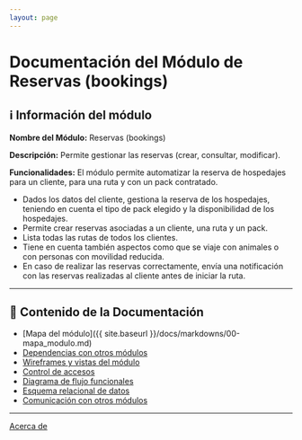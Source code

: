 ```yaml
---
layout: page
---
```

# Documentación del Módulo de Reservas (bookings)

## ℹ️ Información del módulo

**Nombre del Módulo:** Reservas (bookings)  

**Descripción:** Permite gestionar las reservas (crear, consultar, modificar).

**Funcionalidades:** El módulo permite automatizar la reserva de hospedajes para un cliente, para una ruta y con un pack contratado.

- Dados los datos del cliente, gestiona la reserva de los hospedajes, teniendo en cuenta el tipo de pack elegido y la disponibilidad de los hospedajes.  
- Permite crear reservas asociadas a un cliente, una ruta y un pack.  
- Lista todas las rutas de todos los clientes.  
- Tiene en cuenta también aspectos como que se viaje con animales o con personas con
movilidad reducida.  
- En caso de realizar las reservas correctamente, envía una notificación con las reservas realizadas al cliente antes de iniciar la ruta.  

---

## 📂 Contenido de la Documentación

- [Mapa del módulo]({{ site.baseurl }}/docs/markdowns/00-mapa_modulo.md)
- [Dependencias con otros módulos](/bookings/docs/markdowns/01-dependencias.md)
- [Wireframes y vistas del módulo](/bookings/docs/markdowns/02-wireframes.md)
- [Control de accesos](/bookings/docs/markdowns/03-accesos.md)
- [Diagrama de flujo funcionales](/bookings/docs/markdowns/04-flujo.md)
- [Esquema relacional de datos](/bookings/docs/markdowns/05-esquema_relacional.md)
- [Comunicación con otros módulos](/bookings/docs/markdowns/06-comunicacion.md)

---
[Acerca de](/bookings/docs/markdowns/07-about.markdown)